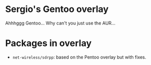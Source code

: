 # Sergio's Gentoo overlay

Ahhhggg Gentoo... Why can't you just use the AUR...

# Packages in overlay

- `net-wireless/sdrpp`: based on the Pentoo overlay but with fixes.
